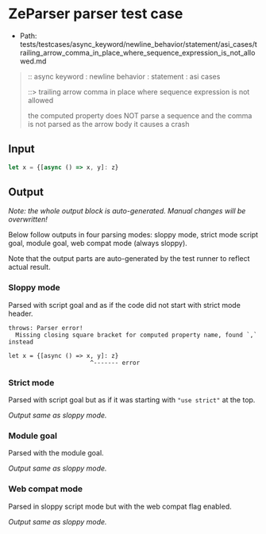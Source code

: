 # ZeParser parser test case

- Path: tests/testcases/async_keyword/newline_behavior/statement/asi_cases/trailing_arrow_comma_in_place_where_sequence_expression_is_not_allowed.md

> :: async keyword : newline behavior : statement : asi cases
>
> ::> trailing arrow comma in place where sequence expression is not allowed
>
> the computed property does NOT parse a sequence and the comma is not parsed as the arrow body it causes a crash

## Input

`````js
let x = {[async () => x, y]: z}
`````

## Output

_Note: the whole output block is auto-generated. Manual changes will be overwritten!_

Below follow outputs in four parsing modes: sloppy mode, strict mode script goal, module goal, web compat mode (always sloppy).

Note that the output parts are auto-generated by the test runner to reflect actual result.

### Sloppy mode

Parsed with script goal and as if the code did not start with strict mode header.

`````
throws: Parser error!
  Missing closing square bracket for computed property name, found `,` instead

let x = {[async () => x, y]: z}
                       ^------- error
`````

### Strict mode

Parsed with script goal but as if it was starting with `"use strict"` at the top.

_Output same as sloppy mode._

### Module goal

Parsed with the module goal.

_Output same as sloppy mode._

### Web compat mode

Parsed in sloppy script mode but with the web compat flag enabled.

_Output same as sloppy mode._
